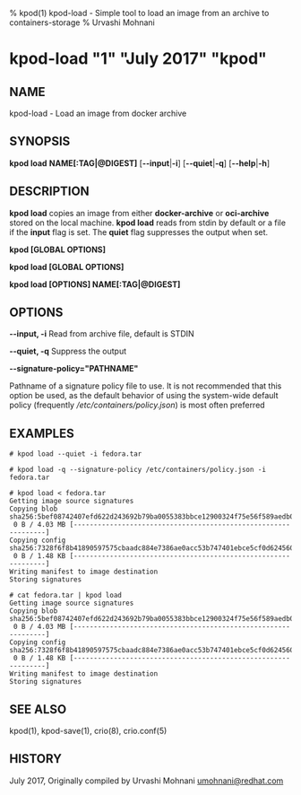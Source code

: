% kpod(1) kpod-load - Simple tool to load an image from an archive to containers-storage
% Urvashi Mohnani
# kpod-load "1" "July 2017" "kpod"

## NAME
kpod-load - Load an image from docker archive

## SYNOPSIS
**kpod load**
**NAME[:TAG|@DIGEST]**
[**--input**|**-i**]
[**--quiet**|**-q**]
[**--help**|**-h**]

## DESCRIPTION
**kpod load** copies an image from either **docker-archive** or **oci-archive** stored
on the local machine. **kpod load** reads from stdin by default or a file if the **input** flag is set.
The **quiet** flag suppresses the output when set.

**kpod [GLOBAL OPTIONS]**

**kpod load [GLOBAL OPTIONS]**

**kpod load [OPTIONS] NAME[:TAG|@DIGEST]**

## OPTIONS

**--input, -i**
Read from archive file, default is STDIN

**--quiet, -q**
Suppress the output

**--signature-policy="PATHNAME"**

Pathname of a signature policy file to use.  It is not recommended that this
option be used, as the default behavior of using the system-wide default policy
(frequently */etc/containers/policy.json*) is most often preferred

## EXAMPLES

```
# kpod load --quiet -i fedora.tar
```

```
# kpod load -q --signature-policy /etc/containers/policy.json -i fedora.tar
```

```
# kpod load < fedora.tar
Getting image source signatures
Copying blob sha256:5bef08742407efd622d243692b79ba0055383bbce12900324f75e56f589aedb0
 0 B / 4.03 MB [---------------------------------------------------------------]
Copying config sha256:7328f6f8b41890597575cbaadc884e7386ae0acc53b747401ebce5cf0d624560
 0 B / 1.48 KB [---------------------------------------------------------------]
Writing manifest to image destination
Storing signatures
```

```
# cat fedora.tar | kpod load
Getting image source signatures
Copying blob sha256:5bef08742407efd622d243692b79ba0055383bbce12900324f75e56f589aedb0
 0 B / 4.03 MB [---------------------------------------------------------------]
Copying config sha256:7328f6f8b41890597575cbaadc884e7386ae0acc53b747401ebce5cf0d624560
 0 B / 1.48 KB [---------------------------------------------------------------]
Writing manifest to image destination
Storing signatures
```

## SEE ALSO
kpod(1), kpod-save(1), crio(8), crio.conf(5)

## HISTORY
July 2017, Originally compiled by Urvashi Mohnani <umohnani@redhat.com>
